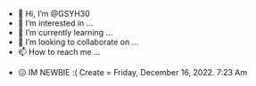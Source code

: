 - 👋 Hi, I’m @GSYH30
- 👀 I’m interested in ...
- 🌱 I’m currently learning ...
- 💞️ I’m looking to collaborate on ...
- 📫 How to reach me ...

<!---
GSYH30/GSYH30 is a ✨ special ✨ repository because its `README.md` (this file) appears on your GitHub profile.
You can click the Preview link to take a look at your changes.
--->
- 😖 IM NEWBIE :(
Create = Friday, December 16, 2022. 7:23 Am
